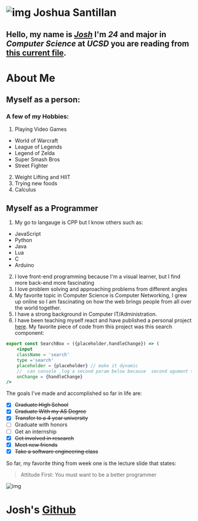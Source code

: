 # ![img](https://cdn.discordapp.com/attachments/821089749421785128/828479382539599932/pictureofmyself_1.jpg) Joshua Santillan
## Hello, my name is [*Josh*](#Josh's) I'm *24* and major in *Computer Science* at *UCSD* you are reading from [this current file](index.md).

# About Me
## Myself as a person:
### A few of my Hobbies:

1. Playing Video Games
  - World of Warcraft
  - League of Legends
  - Legend of Zelda
  - Super Smash Bros
  - Street Fighter
2. Weight Lifting and HIIT
3. Trying new foods
4. Calculus

## Myself as a Programmer
1. My go to langauge is CPP but I know others such as:
  - JavaScript
  - Python
  - Java
  - Lua
  - C
  - Arduino
 2. I love front-end programming because I'm a visual learner, but I find more back-end more fascinating
 3. I love problem solving and approaching problems from different angles
 4. My favorite topic in Computer Science is Computer Networking, I grew up online so I am fascinating on how the web brings people from all over the world together.
 5. I have a strong background in Computer IT/Administration. 
 6. I have been teaching myself react and have published a personal project [here](https://joshuasantillan.github.io/Monsters_Rolodex_React/). 
My favorite piece of code from this project was this search component:
```jsx
export const SearchBox = ({placeholder,handleChange}) => (
    <input 
    className = 'search'
    type ='search' 
    placeholder = {placeholder} // make it dynamic
    //  can console .log a second param below because  second agument to call state right away since it is asyncronous <--- spelling?
    onChange = {handleChange}
/>
```

The goals I've made and accomplished so far in life are:
- [x] ~~Graduate High School~~
- [x] ~~Graduate With my AS Degree~~
- [x] ~~Transfer to a 4 year university~~
- [ ] Graduate with honors
- [ ] Get an internship
- [x] ~~Get involved in research~~
- [x] ~~Meet new friends~~
- [x] ~~Take a software engineering class~~

So far, my favorite thing from week one is the lecture slide that states:
> Attitude First: You must want to be a better programmer


![img](https://media3.giphy.com/media/c4KWfzR9xuGQ0/200.gif)

# Josh's [Github](https://github.com/JoshuaSantillan)
